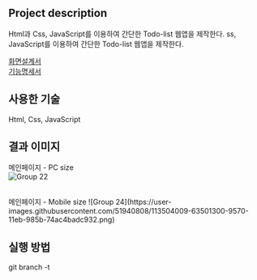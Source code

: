 Project description
----
Html과 Css, JavaScript를 이용하여 간단한 Todo-list 웹앱을 제작한다.
ss, JavaScript를 이용하여 간단한 Todo-list 웹앱을 제작한다.

[화면설계서](https://github.com/HICC-Introduction/B652009-Todo_list/issues/4#issue-842737681)<br>
[기능명세서](https://github.com/HICC-Introduction/B652009-Todo_list/issues/3#issue-842730389)

사용한 기술
---
Html, Css, JavaScript

결과 이미지
---
메인페이지 - PC size<br>
![Group 22](https://user-images.githubusercontent.com/51940808/113503972-27b54900-9570-11eb-9914-25aaa2dc14c1.png)

<br>
메인페이지 - Mobile size
![Group 24](https://user-images.githubusercontent.com/51940808/113504009-63501300-9570-11eb-985b-74ac4badc932.png)


실행 방법
---
git branch -t 
